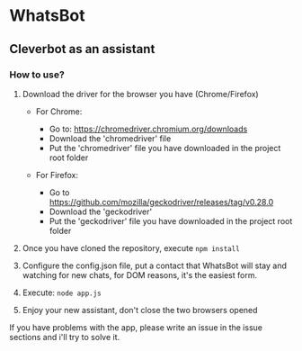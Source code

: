 # WhatsBot

## Cleverbot as an assistant

### How to use?

1. Download the driver for the browser you have (Chrome/Firefox)
   - For Chrome:
      - Go to: https://chromedriver.chromium.org/downloads
      - Download the 'chromedriver' file
      - Put the 'chromedriver' file you have downloaded in the project root folder
   
   - For Firefox:
      - Go to https://github.com/mozilla/geckodriver/releases/tag/v0.28.0
      - Download the 'geckodriver'
      - Put the 'geckodriver' file you have downloaded in the project root folder

2. Once you have cloned the repository, execute `npm install`

3. Configure the config.json file, put a contact that WhatsBot will stay and watching for new chats, for DOM reasons, it's the easiest form.

4. Execute:
      `node app.js`

5. Enjoy your new assistant, don't close the two browsers opened

If you have problems with the app, please write an issue in the issue sections and i'll try to solve it.
